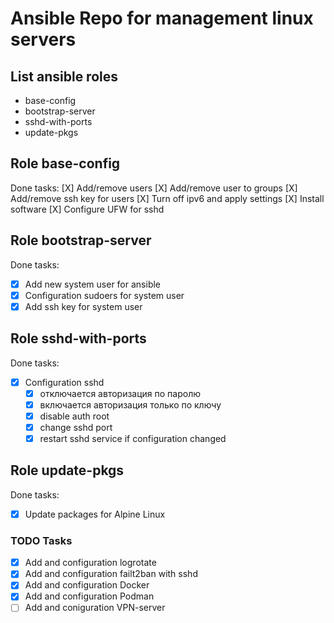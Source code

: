 # Ansible Repo for management linux servers

## List ansible roles
- base-config
- bootstrap-server
- sshd-with-ports
- update-pkgs

## Role base-config
Done tasks:
[X] Add/remove users
[X] Add/remove user to groups
[X] Add/remove ssh key for users
[X] Turn off ipv6 and apply settings
[X] Install software
[X] Configure UFW for sshd

## Role bootstrap-server
Done tasks:
- [X] Add new system user for ansible
- [X] Configuration sudoers for system user
- [X] Add ssh key for system user

## Role sshd-with-ports
Done tasks:
- [X] Configuration sshd
  - [X] отключается авторизация по паролю
  - [X] включается авторизация только по ключу
  - [X] disable auth root
  - [X] change sshd port
  - [X] restart sshd service if configuration changed

## Role update-pkgs
Done tasks:
- [X] Update packages for Alpine Linux


### TODO Tasks
- [X] Add and configuration logrotate
- [X] Add and configuration failt2ban with sshd
- [X] Add and configuration Docker
- [X] Add and configuration Podman
- [ ] Add and coniguration VPN-server
